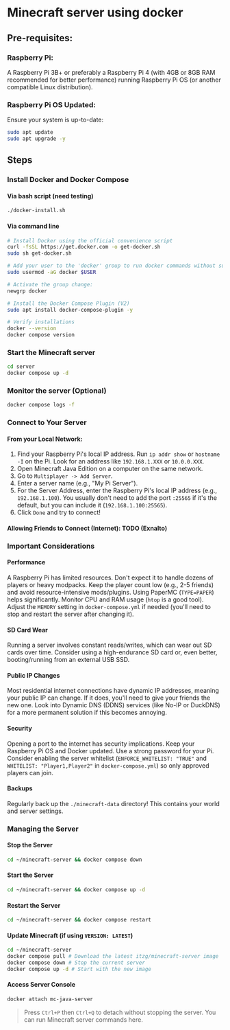 # Minecraft server using docker
## Pre-requisites:
### Raspberry Pi:
A Raspberry Pi 3B+ or preferably a Raspberry Pi 4 (with 4GB or 8GB RAM recommended for better performance) running Raspberry Pi OS (or another compatible Linux distribution).

### Raspberry Pi OS Updated:
Ensure your system is up-to-date:

```bash
sudo apt update
sudo apt upgrade -y
```

## Steps
### Install Docker and Docker Compose
#### Via bash script (need testing)

```bash
./docker-install.sh
```

#### Via command line

```bash
# Install Docker using the official convenience script
curl -fsSL https://get.docker.com -o get-docker.sh
sudo sh get-docker.sh

# Add your user to the 'docker' group to run docker commands without sudo
sudo usermod -aG docker $USER

# Activate the group change:
newgrp docker

# Install the Docker Compose Plugin (V2)
sudo apt install docker-compose-plugin -y

# Verify installations
docker --version
docker compose version
```

### Start the Minecraft server
```bash
cd server
docker compose up -d
```

### Monitor the server (Optional)
```bash
docker compose logs -f
```

### Connect to Your Server
#### From your Local Network:
1. Find your Raspberry Pi's local IP address. Run `ip addr show` or `hostname -I` on the Pi. Look for an address like `192.168.1.XXX` or `10.0.0.XXX`.
2. Open Minecraft Java Edition on a computer on the same network.
3. Go to `Multiplayer -> Add Server`.
4. Enter a server name (e.g., "My Pi Server").
5. For the Server Address, enter the Raspberry Pi's local IP address (e.g., `192.168.1.100`). You usually don't need to add the port `:25565` if it's the default, but you can include it (`192.168.1.100:25565`).
6. Click `Done` and try to connect!

#### Allowing Friends to Connect (Internet): TODO (Exnalto)

### Important Considerations

#### Performance
A Raspberry Pi has limited resources. Don't expect it to handle dozens of players or heavy modpacks. Keep the player count low (e.g., 2-5 friends) and avoid resource-intensive mods/plugins. Using PaperMC (`TYPE=PAPER`) helps significantly. Monitor CPU and RAM usage (`htop` is a good tool). Adjust the `MEMORY` setting in `docker-compose.yml` if needed (you'll need to stop and restart the server after changing it).

#### SD Card Wear
Running a server involves constant reads/writes, which can wear out SD cards over time. Consider using a high-endurance SD card or, even better, booting/running from an external USB SSD.

#### Public IP Changes
Most residential internet connections have dynamic IP addresses, meaning your public IP can change. If it does, you'll need to give your friends the new one. Look into Dynamic DNS (DDNS) services (like No-IP or DuckDNS) for a more permanent solution if this becomes annoying.

#### Security
Opening a port to the internet has security implications. Keep your Raspberry Pi OS and Docker updated. Use a strong password for your Pi. Consider enabling the server whitelist (`ENFORCE_WHITELIST: "TRUE"` and `WHITELIST: "Player1,Player2"` in `docker-compose.yml`) so only approved players can join.

#### Backups
Regularly back up the `./minecraft-data` directory! This contains your world and server settings.

### Managing the Server

#### Stop the Server
```bash
cd ~/minecraft-server && docker compose down
```

#### Start the Server
```bash
cd ~/minecraft-server && docker compose up -d
```

#### Restart the Server
```bash
cd ~/minecraft-server && docker compose restart
```

#### Update Minecraft (if using `VERSION: LATEST`)
```bash
cd ~/minecraft-server
docker compose pull # Download the latest itzg/minecraft-server image
docker compose down # Stop the current server
docker compose up -d # Start with the new image
```

#### Access Server Console
```bash
docker attach mc-java-server
```
> Press `Ctrl+P` then `Ctrl+Q` to detach without stopping the server. You can run Minecraft server commands here.
